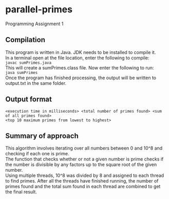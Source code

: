 # parallel-primes
Programming Assignment 1

## Compilation
This program is written in Java. JDK needs to be installed to compile it.\
In a terminal open at the file location, enter the following to compile:\
`javac sumPrimes.java`\
This will create a sumPrimes.class file. Now enter the following to run:\
`java sumPrimes`\
Once the program has finished processing, the output will be written to output.txt in the same folder.

## Output format
`<execution time in milliseconds> <total number of primes found> <sum of all primes found>`\
`<top 10 maximum primes from lowest to highest>`

## Summary of approach
This algorithm involves iterating over all numbers between 0 and 10^8 and checking if each one is prime.\
The function that checks whether or not a given number is prime checks if the number is divisible by any factors up to the square root of the given number.\
Using multiple threads, 10^8 was divided by 8 and assigned to each thread to find primes. After all the threads have finished running, the number of primes found and the total sum found in each thread are combined to get the final result.

